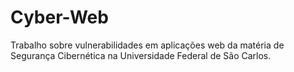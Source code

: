 # Cyber-Web
Trabalho sobre vulnerabilidades em aplicações web da matéria de Segurança Cibernética na Universidade Federal de São Carlos.

